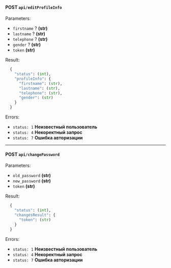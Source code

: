 #### POST ```api/editProfileInfo```

Parameters:
  * ```firstname``` ? **(str)**
  * ```lastname``` ? **(str)**
  * ```telephone``` ? **(str)** 
  * ```gender``` ? **(str)**
  * ```token``` **(str)**

Result: 
```python
  {
    "status": (int),
    "profileInfo": {
      "firstname": (str),
      "lastname": (str),
      "telephone": (str),
      "gender": (str)
    }
  }
```

Errors:
  * ```status: 1``` **Неизвестный пользователь**
  * ```status: 4``` **Некоректный запрос**
  * ```status: 7``` **Ошибка авторизации**
-----
#### POST ```api/changePassword```

Parameters:
  * ```old_password``` **(str)**
  * ```new_password``` **(str)**
  * ```token``` **(str)**

Result: 
```python
  {
    "status": (int),
    "changesResult": {
      "token": (str)
    }
  }
```

Errors:
  * ```status: 1``` **Неизвестный пользователь**
  * ```status: 4``` **Некоректный запрос**
  * ```status: 7``` **Ошибка авторизации**
